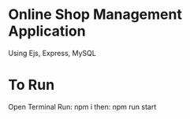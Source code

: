 # Online Shop Management Application
Using Ejs, Express, MySQL
# To Run
Open Terminal
Run: npm i
then: npm run start